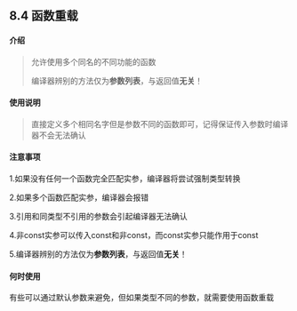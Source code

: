 ## 8.4 函数重载

#### 介绍

> 允许使用多个同名的不同功能的函数
>
> 编译器辨别的方法仅为**参数列表**，与返回值**无关**！

#### 使用说明

> 直接定义多个相同名字但是参数不同的函数即可，记得保证传入参数时编译器不会无法确认

#### 注意事项

1.如果没有任何一个函数完全匹配实参，编译器将尝试强制类型转换

2.如果多个函数匹配实参，编译器会报错

3.引用和同类型不引用的参数会引起编译器无法确认

4.非const实参可以传入const和非const，而const实参只能作用于const

5.编译器辨别的方法仅为**参数列表**，与返回值**无关**！

#### 何时使用

有些可以通过默认参数来避免，但如果类型不同的参数，就需要使用函数重载

